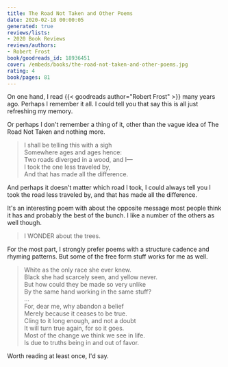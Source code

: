 ```yaml
---
title: The Road Not Taken and Other Poems
date: 2020-02-18 00:00:05
generated: true
reviews/lists:
- 2020 Book Reviews
reviews/authors:
- Robert Frost
book/goodreads_id: 18936451
cover: /embeds/books/the-road-not-taken-and-other-poems.jpg
rating: 4
book/pages: 81
---
```

On one hand, I read {{< goodreads author="Robert Frost" >}} many years ago. Perhaps I remember it all. I could tell you that say this is all just refreshing my memory.  

Or perhaps I don't remember a thing of it, other than the vague idea of The Road Not Taken and nothing more.  

> I shall be telling this with a sigh   
> Somewhere ages and ages hence:   
> Two roads diverged in a wood, and I—   
> I took the one less traveled by,   
> And that has made all the difference.  

<!--more-->

And perhaps it doesn't matter which road I took, I could always tell you I took the road less traveled by, and that has made all the difference.  

It's an interesting poem with about the opposite message most people think it has and probably the best of the bunch. I like a number of the others as well though.  

> I WONDER about the trees.

For the most part, I strongly prefer poems with a structure cadence and rhyming patterns. But some of the free form stuff works for me as well.  

> White as the only race she ever knew.   
> Black she had scarcely seen, and yellow never.   
> But how could they be made so very unlike   
> By the same hand working in the same stuff?   
> ...   
> For, dear me, why abandon a belief   
> Merely because it ceases to be true.   
> Cling to it long enough, and not a doubt   
> It will turn true again, for so it goes.   
> Most of the change we think we see in life.   
> Is due to truths being in and out of favor.  

Worth reading at least once, I'd say.